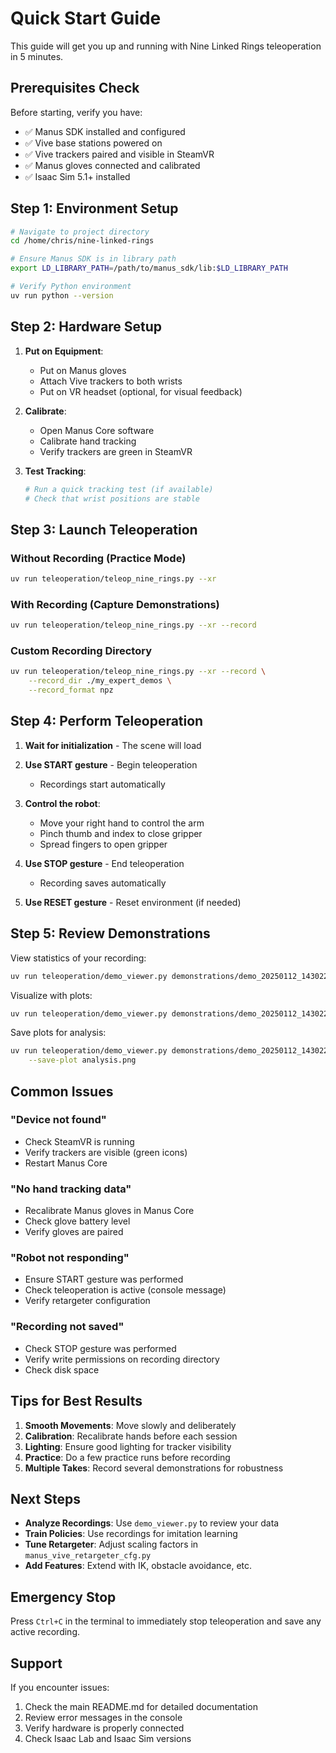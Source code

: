 # Quick Start Guide

This guide will get you up and running with Nine Linked Rings teleoperation in 5 minutes.

## Prerequisites Check

Before starting, verify you have:

- ✅ Manus SDK installed and configured
- ✅ Vive base stations powered on
- ✅ Vive trackers paired and visible in SteamVR
- ✅ Manus gloves connected and calibrated
- ✅ Isaac Sim 5.1+ installed

## Step 1: Environment Setup

```bash
# Navigate to project directory
cd /home/chris/nine-linked-rings

# Ensure Manus SDK is in library path
export LD_LIBRARY_PATH=/path/to/manus_sdk/lib:$LD_LIBRARY_PATH

# Verify Python environment
uv run python --version
```

## Step 2: Hardware Setup

1. **Put on Equipment**:
   - Put on Manus gloves
   - Attach Vive trackers to both wrists
   - Put on VR headset (optional, for visual feedback)

2. **Calibrate**:
   - Open Manus Core software
   - Calibrate hand tracking
   - Verify trackers are green in SteamVR

3. **Test Tracking**:
   ```bash
   # Run a quick tracking test (if available)
   # Check that wrist positions are stable
   ```

## Step 3: Launch Teleoperation

### Without Recording (Practice Mode)

```bash
uv run teleoperation/teleop_nine_rings.py --xr
```

### With Recording (Capture Demonstrations)

```bash
uv run teleoperation/teleop_nine_rings.py --xr --record
```

### Custom Recording Directory

```bash
uv run teleoperation/teleop_nine_rings.py --xr --record \
    --record_dir ./my_expert_demos \
    --record_format npz
```

## Step 4: Perform Teleoperation

1. **Wait for initialization** - The scene will load

2. **Use START gesture** - Begin teleoperation
   - Recordings start automatically

3. **Control the robot**:
   - Move your right hand to control the arm
   - Pinch thumb and index to close gripper
   - Spread fingers to open gripper

4. **Use STOP gesture** - End teleoperation
   - Recording saves automatically

5. **Use RESET gesture** - Reset environment (if needed)

## Step 5: Review Demonstrations

View statistics of your recording:

```bash
uv run teleoperation/demo_viewer.py demonstrations/demo_20250112_143022.pkl
```

Visualize with plots:

```bash
uv run teleoperation/demo_viewer.py demonstrations/demo_20250112_143022.pkl --plot
```

Save plots for analysis:

```bash
uv run teleoperation/demo_viewer.py demonstrations/demo_20250112_143022.pkl \
    --save-plot analysis.png
```

## Common Issues

### "Device not found"
- Check SteamVR is running
- Verify trackers are visible (green icons)
- Restart Manus Core

### "No hand tracking data"
- Recalibrate Manus gloves in Manus Core
- Check glove battery level
- Verify gloves are paired

### "Robot not responding"
- Ensure START gesture was performed
- Check teleoperation is active (console message)
- Verify retargeter configuration

### "Recording not saved"
- Check STOP gesture was performed
- Verify write permissions on recording directory
- Check disk space

## Tips for Best Results

1. **Smooth Movements**: Move slowly and deliberately
2. **Calibration**: Recalibrate hands before each session
3. **Lighting**: Ensure good lighting for tracker visibility
4. **Practice**: Do a few practice runs before recording
5. **Multiple Takes**: Record several demonstrations for robustness

## Next Steps

- **Analyze Recordings**: Use `demo_viewer.py` to review your data
- **Train Policies**: Use recordings for imitation learning
- **Tune Retargeter**: Adjust scaling factors in `manus_vive_retargeter_cfg.py`
- **Add Features**: Extend with IK, obstacle avoidance, etc.

## Emergency Stop

Press `Ctrl+C` in the terminal to immediately stop teleoperation and save any active recording.

## Support

If you encounter issues:
1. Check the main README.md for detailed documentation
2. Review error messages in the console
3. Verify hardware is properly connected
4. Check Isaac Lab and Isaac Sim versions

